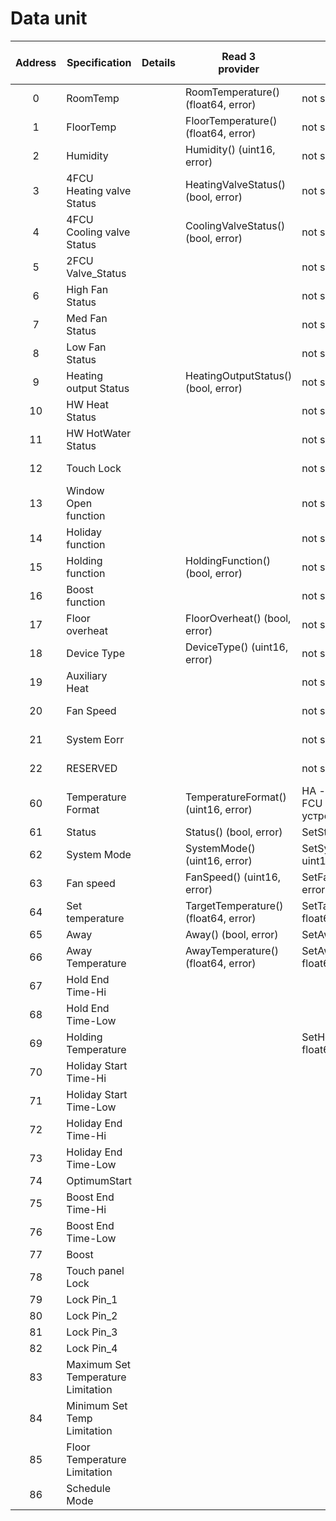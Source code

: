 Data unit
=========

| Address | Specification                      | Details | Read 3<br>provider                   | Write 16<br>provider                                    | Read 3<br>widget  | Write 16<br>widget | Read 3<br>mqtt | Write 16<br>mqtt |
|:-------:|------------------------------------|---------|--------------------------------------|---------------------------------------------------------|-------------------|--------------------|----------------|------------------|
|    0    | RoomTemp                           |         | RoomTemperature() (float64, error)   | not support                                             |                   | not support        |                | not support      |
|    1    | FloorTemp                          |         | FloorTemperature() (float64, error)  | not support                                             |                   | not support        |                | not support      |
|    2    | Humidity                           |         | Humidity() (uint16, error)           | not support                                             |                   | not support        |                | not support      |
|    3    | 4FCU Heating valve Status          |         | HeatingValveStatus() (bool, error)   | not support                                             |                   | not support        |                | not support      |
|    4    | 4FCU Cooling valve Status          |         | CoolingValveStatus() (bool, error)   | not support                                             |                   | not support        |                | not support      |
|    5    | 2FCU Valve_Status                  |         |                                      | not support                                             |                   | not support        |                | not support      |
|    6    | High Fan Status                    |         |                                      | not support                                             |                   | not support        |                | not support      |
|    7    | Med  Fan Status                    |         |                                      | not support                                             |                   | not support        |                | not support      |
|    8    | Low  Fan Status                    |         |                                      | not support                                             |                   | not support        |                | not support      |
|    9    | Heating output Status              |         | HeatingOutputStatus() (bool, error)  | not support                                             |                   | not support        |                | not support      |
|   10    | HW Heat Status                     |         |                                      | not support                                             |                   | not support        |                | not support      |
|   11    | HW HotWater Status                 |         |                                      | not support                                             |                   | not support        |                | not support      |
|   12    | Touch Lock                         |         |                                      | not support                                             |                   | not support        |                | not support      |
|   13    | Window Open function               |         |                                      | not support                                             |                   | not support        |                | not support      |
|   14    | Holiday function                   |         |                                      | not support                                             |                   | not support        |                | not support      |
|   15    | Holding function                   |         | HoldingFunction() (bool, error)      | not support                                             |                   | not support        |                | not support      |
|   16    | Boost function                     |         |                                      | not support                                             |                   | not support        |                | not support      |
|   17    | Floor overheat                     |         | FloorOverheat() (bool, error)        | not support                                             |                   | not support        |                | not support      |
|   18    | Device Type                        |         | DeviceType() (uint16, error)         | not support                                             |                   | not support        |                | not support      |
|   19    | Auxiliary Heat                     |         |                                      | not support                                             |                   | not support        |                | not support      |
|   20    | Fan Speed                          |         |                                      | not support                                             |                   | not support        |                | not support      |
|   21    | System Eorr                        |         |                                      | not support                                             |                   | not support        |                | not support      |
|   22    | RESERVED                           |         |                                      | not support                                             |                   | not support        |                | not support      |
|   60    | Temperature Format                 |         | TemperatureFormat() (uint16, error)  | HA - не срабатывает<br>FCU - перезагружается устройство |                   |                    |                |                  |
|   61    | Status                             |         | Status() (bool, error)               | SetStatus(flag bool) error                              |                   |                    |                |                  |
|   62    | System Mode                        |         | SystemMode() (uint16, error)         | SetSystemMode(value uint16) error                       |                   |                    |                |                  |
|   63    | Fan speed                          |         | FanSpeed() (uint16, error)           | SetFanSpeed(value uint16) error                         |                   |                    |                |                  |
|   64    | Set temperature                    |         | TargetTemperature() (float64, error) | SetTargetTemperature(value float64) error               |                   |                    |                |                  |
|   65    | Away                               |         | Away() (bool, error)                 | SetAway(flag bool) error                                |                   |                    |                |                  |
|   66    | Away Temperature                   |         | AwayTemperature() (float64, error)   | SetAwayTemperature(value float64) error                 |                   |                    |                |                  |
|   67    | Hold End  Time-Hi                  |         |                                      |                                                         |                   |                    |                |                  |
|   68    | Hold End  Time-Low                 |         |                                      |                                                         |                   |                    |                |                  |
|   69    | Holding Temperature                |         |                                      | SetHoldingTemperature(value float64) error              |                   |                    |                |                  |
|   70    | Holiday Start Time-Hi              |         |                                      |                                                         |                   |                    |                |                  |
|   71    | Holiday Start Time-Low             |         |                                      |                                                         |                   |                    |                |                  |
|   72    | Holiday End  Time-Hi               |         |                                      |                                                         |                   |                    |                |                  |
|   73    | Holiday End  Time-Low              |         |                                      |                                                         |                   |                    |                |                  |
|   74    | OptimumStart                       |         |                                      |                                                         |                   |                    |                |                  |
|   75    | Boost End Time-Hi                  |         |                                      |                                                         |                   |                    |                |                  |
|   76    | Boost End Time-Low                 |         |                                      |                                                         |                   |                    |                |                  |
|   77    | Boost                              |         |                                      |                                                         |                   |                    |                |                  |
|   78    | Touch panel Lock                   |         |                                      |                                                         |                   |                    |                |                  |
|   79    | Lock Pin_1                         |         |                                      |                                                         |                   |                    |                |                  |
|   80    | Lock Pin_2                         |         |                                      |                                                         |                   |                    |                |                  |
|   81    | Lock Pin_3                         |         |                                      |                                                         |                   |                    |                |                  |
|   82    | Lock Pin_4                         |         |                                      |                                                         |                   |                    |                |                  |
|   83    | Maximum Set Temperature Limitation |         |                                      |                                                         |                   |                    |                |                  |
|   84    | Minimum Set Temp Limitation        |         |                                      |                                                         |                   |                    |                |                  |
|   85    | Floor Temperature Limitation       |         |                                      |                                                         |                   |                    |                |                  |
|   86    | Schedule Mode                      |         |                                      |                                                         |                   |                    |                |                  |